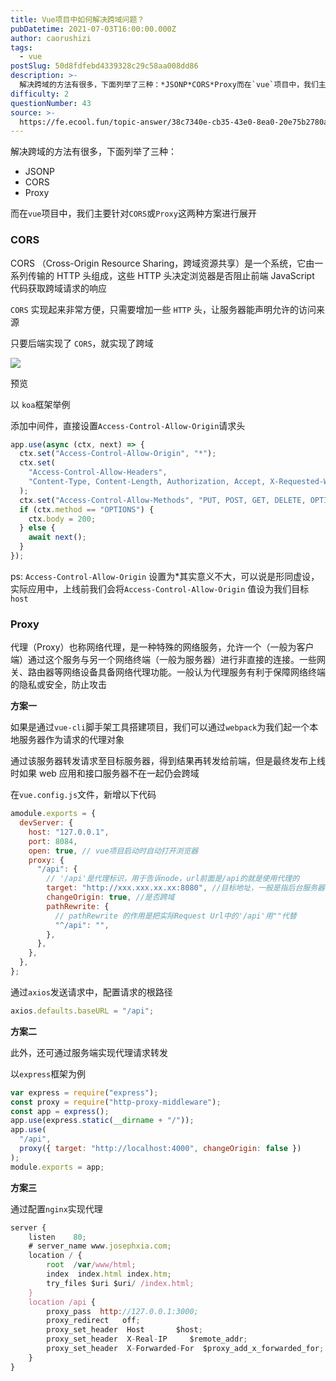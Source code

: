 ```yaml
---
title: Vue项目中如何解决跨域问题？
pubDatetime: 2021-07-03T16:00:00.000Z
author: caorushizi
tags:
  - vue
postSlug: 50d8fdfebd4339328c29c58aa008dd86
description: >-
  解决跨域的方法有很多，下面列举了三种：*JSONP*CORS*Proxy而在`vue`项目中，我们主要针对`CORS`或`Proxy`这两种方案进行展开###CORSCORS（Cross-Origin
difficulty: 2
questionNumber: 43
source: >-
  https://fe.ecool.fun/topic-answer/38c7340e-cb35-43e0-8ea0-20e75b2780a5?orderBy=updateTime&order=desc&tagId=14
---
```


解决跨域的方法有很多，下面列举了三种：

- JSONP
- CORS
- Proxy

而在`vue`项目中，我们主要针对`CORS`或`Proxy`这两种方案进行展开

### CORS

CORS （Cross-Origin Resource Sharing，跨域资源共享）是一个系统，它由一系列传输的 HTTP 头组成，这些 HTTP 头决定浏览器是否阻止前端 JavaScript 代码获取跨域请求的响应

`CORS` 实现起来非常方便，只需要增加一些 `HTTP` 头，让服务器能声明允许的访问来源

只要后端实现了 `CORS`，就实现了跨域

![](https://static.vue-js.com/140deb80-4e32-11eb-ab90-d9ae814b240d.png)

预览

以 `koa`框架举例

添加中间件，直接设置`Access-Control-Allow-Origin`请求头

```js
app.use(async (ctx, next) => {
  ctx.set("Access-Control-Allow-Origin", "*");
  ctx.set(
    "Access-Control-Allow-Headers",
    "Content-Type, Content-Length, Authorization, Accept, X-Requested-With , yourHeaderFeild"
  );
  ctx.set("Access-Control-Allow-Methods", "PUT, POST, GET, DELETE, OPTIONS");
  if (ctx.method == "OPTIONS") {
    ctx.body = 200;
  } else {
    await next();
  }
});
```

ps: `Access-Control-Allow-Origin` 设置为\*其实意义不大，可以说是形同虚设，实际应用中，上线前我们会将`Access-Control-Allow-Origin` 值设为我们目标`host`

### Proxy

代理（Proxy）也称网络代理，是一种特殊的网络服务，允许一个（一般为客户端）通过这个服务与另一个网络终端（一般为服务器）进行非直接的连接。一些网关、路由器等网络设备具备网络代理功能。一般认为代理服务有利于保障网络终端的隐私或安全，防止攻击

**方案一**

如果是通过`vue-cli`脚手架工具搭建项目，我们可以通过`webpack`为我们起一个本地服务器作为请求的代理对象

通过该服务器转发请求至目标服务器，得到结果再转发给前端，但是最终发布上线时如果 web 应用和接口服务器不在一起仍会跨域

在`vue.config.js`文件，新增以下代码

```js
amodule.exports = {
  devServer: {
    host: "127.0.0.1",
    port: 8084,
    open: true, // vue项目启动时自动打开浏览器
    proxy: {
      "/api": {
        // '/api'是代理标识，用于告诉node，url前面是/api的就是使用代理的
        target: "http://xxx.xxx.xx.xx:8080", //目标地址，一般是指后台服务器地址
        changeOrigin: true, //是否跨域
        pathRewrite: {
          // pathRewrite 的作用是把实际Request Url中的'/api'用""代替
          "^/api": "",
        },
      },
    },
  },
};
```

通过`axios`发送请求中，配置请求的根路径

```js
axios.defaults.baseURL = "/api";
```

**方案二**

此外，还可通过服务端实现代理请求转发

以`express`框架为例

```js
var express = require("express");
const proxy = require("http-proxy-middleware");
const app = express();
app.use(express.static(__dirname + "/"));
app.use(
  "/api",
  proxy({ target: "http://localhost:4000", changeOrigin: false })
);
module.exports = app;
```

**方案三**

通过配置`nginx`实现代理

```js
server {
    listen    80;
    # server_name www.josephxia.com;
    location / {
        root  /var/www/html;
        index  index.html index.htm;
        try_files $uri $uri/ /index.html;
    }
    location /api {
        proxy_pass  http://127.0.0.1:3000;
        proxy_redirect   off;
        proxy_set_header  Host       $host;
        proxy_set_header  X-Real-IP     $remote_addr;
        proxy_set_header  X-Forwarded-For  $proxy_add_x_forwarded_for;
    }
}
```

